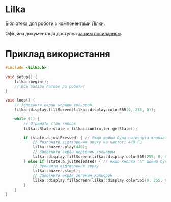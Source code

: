 # Lilka

Бібліотека для роботи з компонентами [Лілки](https://lilka.readthedocs.io/).

Офіційна документація доступна [за цим посиланням](https://lilka.readthedocs.io/uk/latest/library/index.html).

# Приклад використання

```cpp
#include <lilka.h>

void setup() {
    lilka::begin();
    // Все залізо готове до роботи!
}

void loop() {
    // Заповнити екран чорним кольором
    lilka::display.fillScreen(lilka::display.color565(0, 255, 0));

    while (1) {
        // Отримати стан кнопок
        lilka::State state = lilka::controller.getState();

        if (state.a.justPressed) { // Якщо щойно була натиснута кнопка "A"...
            // Розпочати відтворення звуку на частоті 440 Гц
            lilka::buzzer.play(440);
            // Заповнити екран червоним кольором
            lilka::display.fillScreen(lilka::display.color565(255, 0, 0));
        } else if (state.a.justReleased) { // Якщо кнопка "A" щойно була відпущена...
            // Зупинити відтворення звуку
            lilka::buzzer.stop();
            // Заповнити екран зеленим кольором
            lilka::display.fillScreen(lilka::display.color565(0, 255, 0));
        }
    }
}
```
